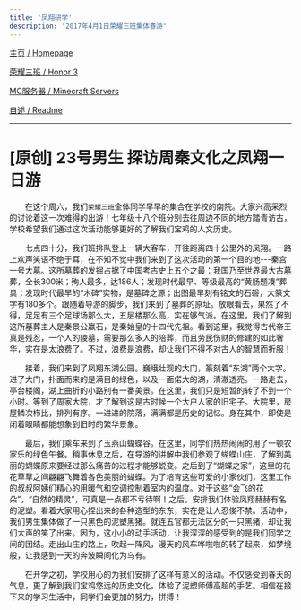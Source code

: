 ```yaml
---
title: '凤翔研学'
description: '2017年4月1日荣耀三班集体春游'
---
```


[主页 / Homepage](..)

[荣耀三班 / Honor 3](../honor3)

[MC服务器 / Minecraft Servers](../mc)

[自述 / Readme](../README)

------

# [原创] 23号男生 探访周秦文化之凤翔一日游

　　在这个周六，我们`荣耀三班`全体同学早早的集合在学校的南院。大家兴高采烈的讨论着这一次难得的出游！七年级十八个班分别去往周边不同的地方踏青访古，学校希望我们通过这次活动能够更好的了解我们宝鸡的人文历史。 

　　七点四十分，我们班排队登上一辆大客车，开往距离四十公里外的凤翔。一路上欢声笑语不绝于耳，在不知不觉中我们来到了这次活动的第一个目的地---秦宫一号大墓。这所墓葬的发掘占据了中国考古史上五个之最：我国乃至世界最大古墓葬，全长300米；殉人最多，达186人；发现时代最早、等级最高的“黄肠题凑”葬具；发现时代最早的“木碑”实物，是墓碑之源；出图最早刻有铭文的石磬，大篆文字有180多个。跟随着导游的脚步，我们来到了墓葬的原址。放眼看去，果然了不得，足足有三个足球场那么大，五层楼那么高，实在够气派。在这里，我们了解到这所墓葬主人是秦景公赢石，是秦始皇的十四代先祖。看到这里，我觉得古代帝王真是残忍，一个人的陵墓，需要那么多人的陪葬，而且劳民伤财的修建的如此奢华，实在是太浪费了。不过，浪费是浪费，却让我们不得不对古人的智慧而折服！

　　接着，我们来到了凤翔东湖公园。巍峨壮观的大门，篆刻着“东湖”两个大字。进了大门，扑面而来的是满目的绿色，以及一面偌大的湖，清澈透亮。一路走去，亭台楼阁，湖上曲折的小路别有一番美景。在这里，我们只是短暂的转了不到一个小时。等到了周家大院，才了解到这是古时候一个大户人家的旧宅子。大院里，房屋鳞次栉比，排列有序。一进进的院落，满满都是历史的记忆。身在其中，即使是闭着眼睛都能想象到旧时的繁华景象。 

　　最后，我们乘车来到了玉燕山蝴蝶谷。在这里，同学们热热闹闹的用了一顿农家乐的绿色午餐。稍事休息之后，在导游的讲解中我们参观了蝴蝶山庄，了解到美丽的蝴蝶原来要经过那么痛苦的过程才能够蜕变。之后到了“蝴蝶之家”，这里的花花草草之间翩翩飞舞着各色美丽的蝴蝶。为了培育这些可爱的小家伙们，这里工作的叔叔阿姨们精心的用暖气和空调控制着室内的温度。对于这些“会飞的花朵”，“自然的精灵”，可真是一点都不亏待啊！之后，安排我们体验凤翔赫赫有名的泥塑。看着大家用心捏出来的各种造型的东东，实在是让人忍俊不禁。活动中，我们男生集体做了一只黑色的泥塑黑猪。就连五官都无法区分的一只黑猪，却让我们大声的笑了出来。因为，这小小的动手活动，让我深深的感受到的是我们同学之间的团结。走出山庄的路上，吹起一阵风，漫天的风车哗啦啦的转了起来，如梦境般，让我感到一天的奔波瞬间化为乌有。

　　在开学之初，学校用心的为我们安排了这样有意义的活动。不仅感受到春天的气息，更了解到我们宝鸡悠远的历史文化，体验了泥塑师傅高超的手艺。相信在接下来的学习生活中，同学们会更加的努力，拼搏！
